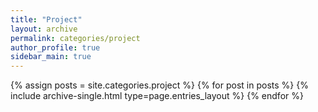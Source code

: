 ```yaml
---
title: "Project"
layout: archive
permalink: categories/project
author_profile: true
sidebar_main: true
---
```



{% assign posts = site.categories.project %}
{% for post in posts %} {% include archive-single.html type=page.entries_layout %} {% endfor %}
